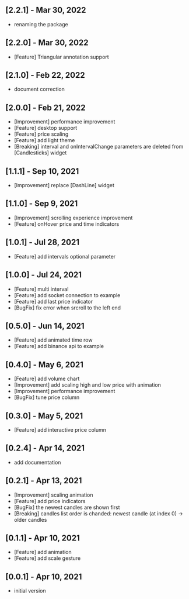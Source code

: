 ## [2.2.1] - Mar 30, 2022

- renaming the package

## [2.2.0] - Mar 30, 2022

- [Feature] Triangular annotation support

## [2.1.0] - Feb 22, 2022

- document correction

## [2.0.0] - Feb 21, 2022

- [Improvement] performance improvement
- [Feature] desktop support
- [Feature] price scaling
- [Feature] add light theme
- [Breaking] interval and onIntervalChange parameters are deleted from [Candlesticks] widget

## [1.1.1] - Sep 10, 2021

- [Improvement] replace [DashLine] widget
 
## [1.1.0] - Sep 9, 2021

- [Improvement] scrolling experience improvement
- [Feature] onHover price and time indicators
 
## [1.0.1] - Jul 28, 2021

- [Feature] add intervals optional parameter

## [1.0.0] - Jul 24, 2021

- [Feature] multi interval
- [Feature] add socket connection to example
- [Feature] add last price indicator
- [BugFix] fix error when srcroll to the left end

## [0.5.0] - Jun 14, 2021

- [Feature] add animated time row
- [Feature] add binance api to example

## [0.4.0] - May 6, 2021

- [Feature] add volume chart
- [Improvement] add scaling high and low price with animation
- [Improvement] performance improvement
- [BugFix] tune price column

## [0.3.0] - May 5, 2021

- [Feature] add interactive price column

## [0.2.4] - Apr 14, 2021

- add documentation

## [0.2.1] - Apr 13, 2021

- [Improvement] scaling animation
- [Feature] add price indicators
- [BugFix] the newest candles are shown first
- [Breaking] candles list order is chanded: newest candle (at index 0) -> older candles

## [0.1.1] - Apr 10, 2021

- [Feature] add animation
- [Feature] add scale gesture

## [0.0.1] - Apr 10, 2021

- initial version
